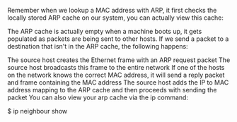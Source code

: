 Remember when we lookup a MAC address with ARP, it first checks the locally stored ARP cache on our system, 
you can actually view this cache:

The ARP cache is actually empty when a machine boots up, it gets populated as packets are being sent to other hosts. 
If we send a packet to a destination that isn't in the ARP cache, the following happens:

The source host creates the Ethernet frame with an ARP request packet
The source host broadcasts this frame to the entire network
If one of the hosts on the network knows the correct MAC address, it will send a reply packet and frame containing the MAC address
The source host adds the IP to MAC address mapping to the ARP cache and then proceeds with sending the packet
You can also view your arp cache via the ip command:


$ ip neighbour show

